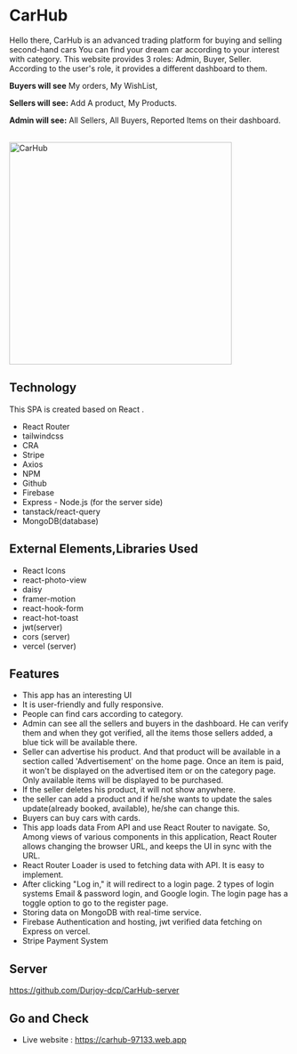 
# CarHub
Hello there, CarHub is an advanced trading platform for buying and selling second-hand cars
You can find your dream car according to your interest with category. This website provides
3 roles: Admin, Buyer, Seller. According to the user's role, it provides a different dashboard to them.

**Buyers will see** My orders, My WishList,

**Sellers will see:** Add A product, My Products.

**Admin will see:** All Sellers, All Buyers, Reported Items
on their dashboard.

<br/>

<img alt="CarHub" width="400" src="https://user-images.githubusercontent.com/108381781/211246353-7b79a65a-682c-4743-af89-c64266b54b31.gif">
<br/>

## Technology

This SPA is created based on React .

- React Router 
- tailwindcss 
- CRA
- Stripe
- Axios
- NPM 
- Github 
- Firebase
- Express - Node.js (for the server side) 
- tanstack/react-query
- MongoDB(database)


## External Elements,Libraries  Used 
- React Icons
- react-photo-view
- daisy
- framer-motion
- react-hook-form
- react-hot-toast
- jwt(server)
- cors (server)
- vercel (server)


## Features
- This app has an interesting UI
-  It is user-friendly and fully responsive.
- People can find cars according to category.
- Admin can see all the sellers and buyers in the dashboard. He can verify them and when they got verified, all the items those sellers added, a blue tick will be available there. 
- Seller can advertise his product. And that product will be available in a section called 'Advertisement' on the home page. Once an item is paid, it won't be displayed on the advertised item or on the category page. Only available items will be displayed to be purchased.
- If the seller deletes his product, it will not show anywhere.
- the seller can add a product and if he/she wants to update the sales update(already booked, available), he/she can change this.
- Buyers can buy cars with cards.
- This app loads data From API and use React Router to navigate. So, Among views of various components in this application, React Router allows changing the browser URL, and keeps the UI in sync with the URL.
- React Router Loader is used to fetching data with API. It is easy to implement.
-  After clicking "Log in," it will
     redirect to a login page. 2 types of login systems  Email & password login, and Google login. The login page 
     has a toggle option to go to the register page.
- Storing data on MongoDB with real-time service.
- Firebase Authentication and hosting, jwt verified data fetching on Express on vercel.
- Stripe Payment System
## Server 
https://github.com/Durjoy-dcp/CarHub-server

## Go and Check

- Live website : https://carhub-97133.web.app

